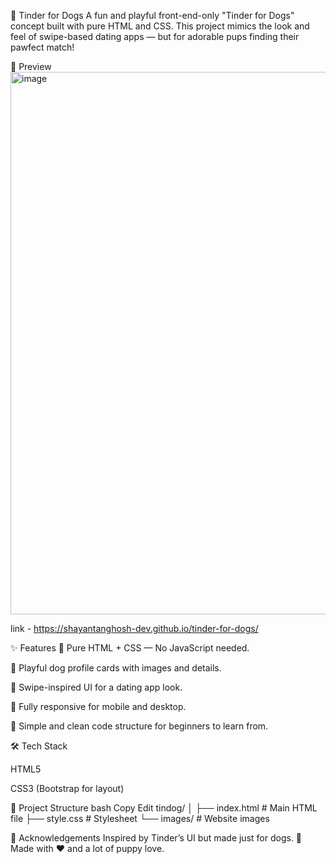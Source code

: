 🐶 Tinder for Dogs
A fun and playful front-end-only "Tinder for Dogs" concept built with pure HTML and CSS. This project mimics the look and feel of swipe-based dating apps — but for adorable pups finding their pawfect match!

📸 Preview
<img width="1796" height="868" alt="image" src="https://github.com/user-attachments/assets/5aabfd0f-d8fd-412e-8b1a-45815c4e0725" />

link - https://shayantanghosh-dev.github.io/tinder-for-dogs/

✨ Features
🎨 Pure HTML + CSS — No JavaScript needed.

🐾 Playful dog profile cards with images and details.

💖 Swipe-inspired UI for a dating app look.

📱 Fully responsive for mobile and desktop.

🌈 Simple and clean code structure for beginners to learn from.

🛠 Tech Stack

HTML5

CSS3 (Bootstrap for layout)

📂 Project Structure
bash
Copy
Edit
tindog/
│
├── index.html      # Main HTML file
├── style.css       # Stylesheet
└── images/         # Website images

💌 Acknowledgements
Inspired by Tinder’s UI but made just for dogs. 🐾
Made with ❤️ and a lot of puppy love.

